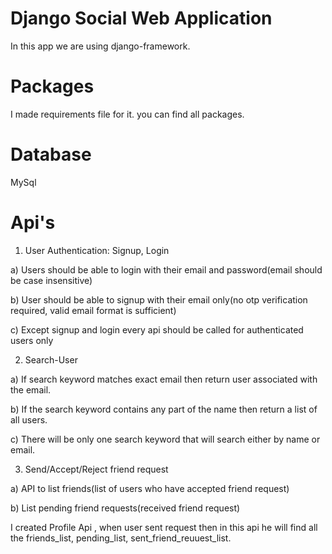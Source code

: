 
# Django Social Web Application

In this app we are using django-framework.

# Packages

I made requirements file for it. you can find all packages.


# Database

MySql

# Api's

1. User Authentication: Signup, Login


a) Users should be able to login with their email and password(email should be case
insensitive)

b) User should be able to signup with their email only(no otp verification required, valid
email format is sufficient)

c) Except signup and login every api should be called for authenticated users only

2. Search-User

a) If search keyword matches exact email then return user associated with the
email.

b) If the search keyword contains any part of the name then return a list of all
users.

c) There will be only one search keyword that will search either by name or email.

3. Send/Accept/Reject friend request

a) API to list friends(list of users who have accepted friend request)

b) List pending friend requests(received friend request)

I created Profile Api , when user sent request then in this api he will find all the friends_list, pending_list, sent_friend_reuuest_list.








